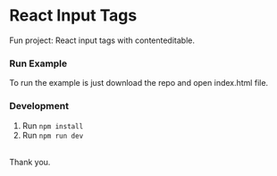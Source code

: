 # React Input Tags
Fun project: React input tags with contenteditable.


### Run Example
To run the example is just download the repo and open index.html file.


### Development
01. Run ```npm install```
02. Run ```npm run dev```

\
Thank you.
